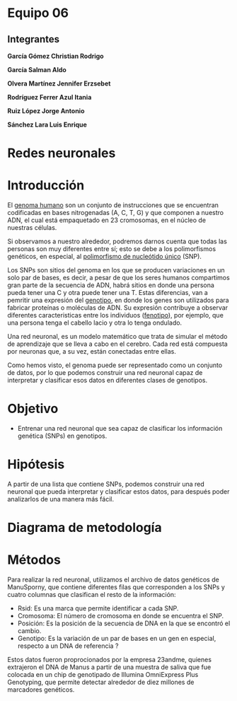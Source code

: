 # Equipo 06
## Integrantes

**García Gómez Christian Rodrigo**

**García Salman Aldo**

**Olvera Martínez Jennifer Erzsebet**

**Rodríguez Ferrer Azul Itania**

**Ruiz López Jorge Antonio**

**Sánchez Lara Luis Enrique**

# Redes neuronales

# Introducción  
El [genoma humano](https://www.genome.gov/es/genetics-glossary/Genoma) son un conjunto de instrucciones que se encuentran codificadas en bases nitrogenadas (A, C, T, G) y que componen a nuestro ADN, el cual está empaquetado en 23 cromosomas, en el núcleo de nuestras células. 

Si observamos a nuestro alrededor, podremos darnos cuenta que todas las personas son muy diferentes entre sí; esto se debe a los polimorfismos genéticos, en especial, al [polimorfismo de nucleótido único](https://www.genome.gov/es/genetics-glossary/Polimorfismos-de-nucleotido-%C3%BAnico) (SNP).

Los SNPs son sitios del genoma en los que se producen variaciones en un solo par de bases, es decir, a pesar de que los seres humanos compartimos gran parte de la secuencia de ADN, habrá sitios en donde una persona pueda tener una C y otra puede tener una T. Estas diferencias, van a pemritir una expresión del [genotipo](https://www.genome.gov/es/genetics-glossary/Genotipo#:~:text=Un%20genotipo%20es%20la%20colecci%C3%B3n,prote%C3%ADnas%20y%20mol%C3%A9culas%20de%20ARN), en donde los genes son utilizados para fabricar proteínas o moléculas de ADN. 
Su expresión contribuye a observar diferentes caracteristicas entre los individuos ([fenotipo](https://www.genome.gov/es/genetics-glossary/Fenotipo)), por ejemplo, que una persona tenga el cabello lacio y otra lo tenga ondulado. 

Una red neuronal, es un modelo matemático que trata de simular el método de aprendizaje que se lleva a cabo en el cerebro. Cada red está compuesta por neuronas que, a su vez, están conectadas entre ellas.


Como hemos visto, el genoma puede ser representado como un conjunto de datos, por lo que podemos construir una red neuronal capaz de interpretar y clasificar esos datos en diferentes clases de genotipos.


# Objetivo
- Entrenar una red neuronal que sea capaz de clasificar los información genética (SNPs) en genotipos. 

# Hipótesis

A partir de una lista que contiene SNPs, podemos construir una red neuronal que pueda interpretar y clasificar estos datos, para después poder analizarlos de una manera más fácil. 

# Diagrama de metodología

# Métodos

Para realizar la red neuronal, utilizamos el archivo de datos genéticos de ManuSporny, que contiene diferentes filas que corresponden a los SNPs y cuatro columnas que clasifican el resto de la información: 

- Rsid: Es una marca que permite identificar a cada SNP. 
- Cromosoma: El número de cromosoma en donde se encuentra el SNP. 
- Posición: Es la posición de la secuencia de DNA en la que se encontró el cambio. 
- Genotipo: Es la variación de un par de bases en un gen en especial, respecto a un DNA de referencia ?

Estos datos fueron proprocionados por la empresa 23andme, quienes extrajeron el DNA de Manus a partir de una muestra de saliva que fue colocada en un chip de genotipado de Illumina OmniExpress Plus Genotyping, que permite detectar alrededor de diez millones de marcadores genéticos. 





